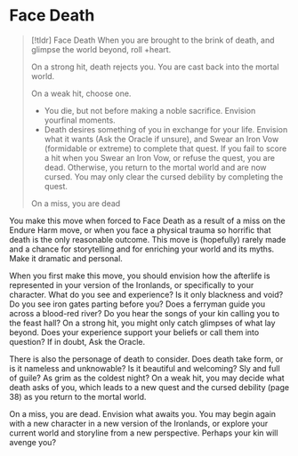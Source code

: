 # Face Death
>[!tldr] Face Death
>When you are brought to the brink of death, and glimpse the world beyond, roll +heart.
>
>On a strong hit, death rejects you. You are cast back into the mortal world.
>
>On a weak hit, choose one.
>- You die, but not before making a noble sacrifice. Envision yourfinal moments.
>- Death desires something of you in exchange for your life. Envision what it wants (Ask the Oracle if unsure), and Swear an Iron Vow (formidable or extreme) to complete that quest. If you fail to score a hit when you Swear an Iron Vow, or refuse the quest, you are dead. Otherwise, you return to the mortal world and are now cursed. You may only clear the cursed debility by completing the quest. 
>
>On a miss, you are dead

You make this move when forced to Face Death as a result of a miss on the Endure Harm move, or when you face a physical trauma so horrific that death is the only reasonable outcome. This move is (hopefully) rarely made and a chance for storytelling and for enriching your world and its myths. Make it dramatic and personal.

When you first make this move, you should envision how the afterlife is represented in your version of the Ironlands, or specifically to your character. What do you see and experience? Is it only blackness and void? Do you see iron gates parting before you? Does a ferryman guide you across a blood-red river? Do you hear the songs of your kin calling you to the feast hall? On a strong hit, you might only catch glimpses of what lay beyond. Does your experience support your beliefs or call them into question? If in doubt, Ask the Oracle.

There is also the personage of death to consider. Does death take form, or is it nameless and unknowable? Is it beautiful and welcoming? Sly and full of guile? As grim as the coldest night? On a weak hit, you may decide what death asks of you, which leads to a new quest and the cursed debility (page 38) as you return to the mortal world.

On a miss, you are dead. Envision what awaits you. You may begin again with a new character in a new version of the Ironlands, or explore your current world and storyline from a new perspective. Perhaps your kin will avenge you?